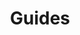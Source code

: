 ---
title: "Guides"
linkTitle: "Guides"
description: "This section includes all guides for the Cortex Evolution platform."
weight: 10
---